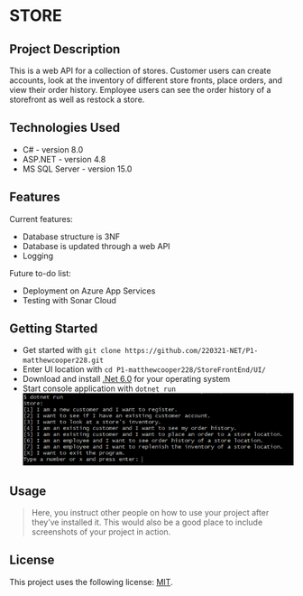 # STORE

## Project Description

This is a web API for a collection of stores.
Customer users can create accounts, look at the inventory of different store fronts, place orders, and view their order history.
Employee users can see the order history of a storefront as well as restock a store.

## Technologies Used

* C# - version 8.0
* ASP.NET - version 4.8
* MS SQL Server - version 15.0

## Features

Current features:
* Database structure is 3NF
* Database is updated through a web API
* Logging

Future to-do list:
* Deployment on Azure App Services
* Testing with Sonar Cloud

## Getting Started
* Get started with `git clone https://github.com/220321-NET/P1-matthewcooper228.git`
* Enter UI location with `cd P1-matthewcooper228/StoreFrontEnd/UI/`
* Download and install [.Net 6.0](https://dotnet.microsoft.com/en-us/download) for your operating system
* Start console application with `dotnet run`
![Main menu of console application.](./Capture.PNG "Main Menu")

## Usage

> Here, you instruct other people on how to use your project after they’ve installed it. This would also be a good place to include screenshots of your project in action.

## License

This project uses the following license: [MIT](./LICENSE.md).